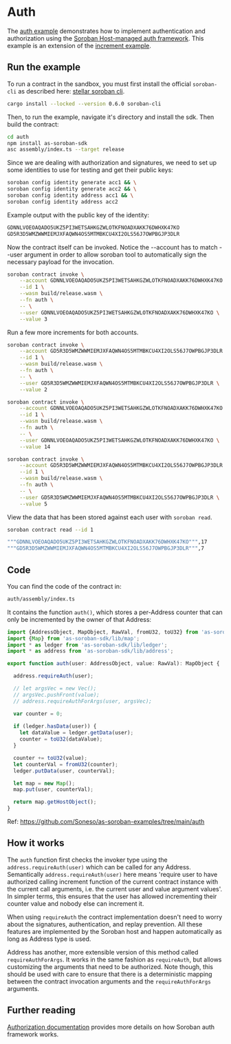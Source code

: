 # Auth

The [auth example](https://github.com/Soneso/as-soroban-examples/tree/main/auth) demonstrates how to implement authentication and authorization using the [Soroban Host-managed auth framework](https://soroban.stellar.org/docs/learn/authorization). This example is an extension of the [increment example](https://github.com/Soneso/as-soroban-examples/tree/main/increment).


## Run the example

To run a contract in the sandbox, you must first install the official `soroban-cli` as described here: [stellar soroban cli](https://github.com/stellar/soroban-cli).

```sh
cargo install --locked --version 0.6.0 soroban-cli
```

Then, to run the example, navigate it's directory and install the sdk. Then build the contract:

```sh
cd auth
npm install as-soroban-sdk
asc assembly/index.ts --target release
```

Since we are dealing with authorization and signatures, we need to set up some identities to use for testing and get their public keys:

```sh
soroban config identity generate acc1 && \
soroban config identity generate acc2 && \
soroban config identity address acc1 && \
soroban config identity address acc2
```

Example output with the public key of the identity:
```sh
GDNNLVOEOAQADO5UKZ5PI3WETSAHKGZWLOTKFNOADXAKK76DWHXK47KO
GD5R3D5WMZWWMIEMJXFAQWN4OS5MTMBKCU4XI2OLS56J7OWPBGJP3DLR
```

Now the contract itself can be invoked. Notice the --account has to match --user argument in order to allow soroban tool to automatically sign the necessary payload for the invocation.

```sh
soroban contract invoke \
    --account GDNNLVOEOAQADO5UKZ5PI3WETSAHKGZWLOTKFNOADXAKK76DWHXK47KO \
    --id 1 \
    --wasm build/release.wasm \
    --fn auth \
    -- \
    --user GDNNLVOEOAQADO5UKZ5PI3WETSAHKGZWLOTKFNOADXAKK76DWHXK47KO \
    --value 3
```

Run a few more increments for both accounts.

```sh
soroban contract invoke \
    --account GD5R3D5WMZWWMIEMJXFAQWN4OS5MTMBKCU4XI2OLS56J7OWPBGJP3DLR \
    --id 1 \
    --wasm build/release.wasm \
    --fn auth \
    -- \
    --user GD5R3D5WMZWWMIEMJXFAQWN4OS5MTMBKCU4XI2OLS56J7OWPBGJP3DLR \
    --value 2
```

```sh
soroban contract invoke \
    --account GDNNLVOEOAQADO5UKZ5PI3WETSAHKGZWLOTKFNOADXAKK76DWHXK47KO \
    --id 1 \
    --wasm build/release.wasm \
    --fn auth \
    -- \
    --user GDNNLVOEOAQADO5UKZ5PI3WETSAHKGZWLOTKFNOADXAKK76DWHXK47KO \
    --value 14
```

```sh
soroban contract invoke \
    --account GD5R3D5WMZWWMIEMJXFAQWN4OS5MTMBKCU4XI2OLS56J7OWPBGJP3DLR \
    --id 1 \
    --wasm build/release.wasm \
    --fn auth \
    -- \
    --user GD5R3D5WMZWWMIEMJXFAQWN4OS5MTMBKCU4XI2OLS56J7OWPBGJP3DLR \
    --value 5
```

View the data that has been stored against each user with ```soroban read```.

```sh
soroban contract read --id 1
```

```sh
"""GDNNLVOEOAQADO5UKZ5PI3WETSAHKGZWLOTKFNOADXAKK76DWHXK47KO""",17
"""GD5R3D5WMZWWMIEMJXFAQWN4OS5MTMBKCU4XI2OLS56J7OWPBGJP3DLR""",7
```

## Code

You can find the code of the contract in:

```sh
auth/assembly/index.ts
```
It contains the function `auth()`, which stores a per-Address counter that can only be incremented by the owner of that Address:

```typescript
import {AddressObject, MapObject, RawVal, fromU32, toU32} from 'as-soroban-sdk/lib/value';
import {Map} from 'as-soroban-sdk/lib/map';
import * as ledger from 'as-soroban-sdk/lib/ledger';
import * as address from 'as-soroban-sdk/lib/address';

export function auth(user: AddressObject, value: RawVal): MapObject {

  address.requireAuth(user);

  // let argsVec = new Vec();
  // argsVec.pushFront(value);
  // address.requireAuthForArgs(user, argsVec);

  var counter = 0;
  
  if (ledger.hasData(user)) {
    let dataValue = ledger.getData(user);
    counter = toU32(dataValue);
  }

  counter += toU32(value);
  let counterVal = fromU32(counter);
  ledger.putData(user, counterVal);

  let map = new Map();
  map.put(user, counterVal);

  return map.getHostObject();
}
```

Ref: https://github.com/Soneso/as-soroban-examples/tree/main/auth

## How it works

The `auth` function first checks the invoker type using the `address.requireAuth(user)` which can be called for any Address. Semantically `address.requireAuth(user)` here means 'require user to have authorized calling increment function of the current contract instance with the current call arguments, i.e. the current user and value argument values'. In simpler terms, this ensures that the user has allowed incrementing their counter value and nobody else can increment it.

When using `requireAuth` the contract implementation doesn't need to worry about the signatures, authentication, and replay prevention. All these features are implemented by the Soroban host and happen automatically as long as Address type is used.

Address has another, more extensible version of this method called `requireAuthForArgs`. It works in the same fashion as `requireAuth`, but allows customizing the arguments that need to be authorized. Note though, this should be used with care to ensure that there is a deterministic mapping between the contract invocation arguments and the `requireAuthForArgs` arguments.

## Further reading

[Authorization documentation](https://soroban.stellar.org/docs/learn/authorization) provides more details on how Soroban auth framework works.
